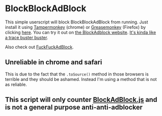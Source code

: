 BlockBlockAdBlock
=================

This simple userscript will block BlockBlockAdBlock from running. Just install it using [Tampermonkey][tampermonkey] 
(chrome) or [Greasemonkey][greasemonkey] (Firefox) by clicking [here][raw]. You can try it out on 
[the BlockAdblock website][blockadblock]. [It's kinda like a trace buster buster][tracebusterbuster].

Also check out [FuckFuckAdBlock][FuckFuckAdBlock].

## Unreliable in chrome and safari
This is due to the fact that the `.toSource()` method in those browsers is terrible and they should be ashamed. Instead
I'm using a method that is not as reliable.

## This script will only counter [BlockAdBlock.js][blockadblock] and is not a general purpose anti-anti-adblocker


[blockadblock]: https://blockadblock.com
[tracebusterbuster]: http://www.youtube.com/watch?v=Iw3G80bplTg
[tampermonkey]: https://chrome.google.com/webstore/detail/tampermonkey/dhdgffkkebhmkfjojejmpbldmpobfkfo
[greasemonkey]: https://addons.mozilla.org/nl/firefox/addon/greasemonkey/
[raw]: https://github.com/Mechazawa/BlockBlockAdBlock/raw/master/blockblockadblock.user.js
[fuckfuckadblock]: https://github.com/Mechazawa/FuckFuckAdBlock
